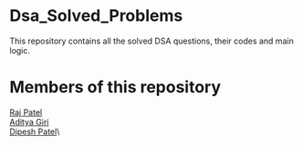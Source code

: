 # Dsa_Solved_Problems
This repository contains all the solved DSA questions, their codes and main logic. 

# Members of this repository
[Raj Patel](https://github.com/rajpatel17-bot)\
[Aditya Giri](https://github.com/Aditya-Giri1234)\
[Dipesh Patel](https://github.com/Dipesh049)\
